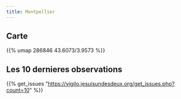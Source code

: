 ```yaml
---
title: Montpellier
---
```



## Carte

{{% umap 286846 43.6073/3.9573 %}} 

## Les 10 dernieres observations

{{% get_issues "https://vigilo.jesuisundesdeux.org/get_issues.php?count=10" %}}

